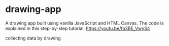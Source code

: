 # drawing-app

A drawing app built using vanilla JavaScript and HTML Canvas.
The code is explained in this step-by-step tutorial: https://youtu.be/fa3BE_VwyS4

collecting data by drawing
